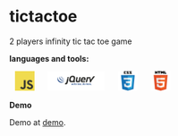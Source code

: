 # tictactoe
2 players infinity tic tac toe game

**languages and tools:**  

<a href="https://github.com/search?q=javascript" title="javascript" ><img alt="javascript" hspace="10" height="35" src="https://raw.githubusercontent.com/github/explore/80688e429a7d4ef2fca1e82350fe8e3517d3494d/topics/javascript/javascript.png"></a>
<a href="https://github.com/search?q=jquery" title="jquery" ><img alt="jquery" hspace="10" height="35" src="https://github.com/angel-casillas/angel-casillas/raw/main/logos/jquery.png"></a>
<a href="https://github.com/search?q=css3" title="css3" ><img alt="css3" hspace="10" height="35" src="https://raw.githubusercontent.com/github/explore/80688e429a7d4ef2fca1e82350fe8e3517d3494d/topics/css/css.png"></a>
<a href="https://github.com/search?q=html5" title="html5" ><img alt="html5" hspace="10" height="35" src="https://raw.githubusercontent.com/github/explore/80688e429a7d4ef2fca1e82350fe8e3517d3494d/topics/html/html.png"></a>


**Demo**

Demo at <a target="_blank" href="https://angel-casillas.github.io/ttt/">demo</a>.

